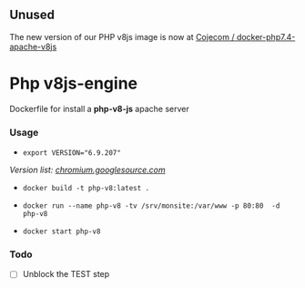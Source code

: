 ## Unused
The new version of our PHP v8js image is now at [Cojecom / docker-php7.4-apache-v8js](https://github.com/Cojecom/docker-php7.4-apache-v8js)


# Php v8js-engine

Dockerfile for install a **php-v8-js** apache server

### Usage
* `export VERSION="6.9.207"`

*Version list: [chromium.googlesource.com](https://chromium.googlesource.com/v8/v8.git)*

* `docker build -t php-v8:latest .`

* `docker run --name php-v8 -tv /srv/monsite:/var/www -p 80:80  -d php-v8`

* `docker start php-v8`

### Todo

- [ ] Unblock the TEST step
